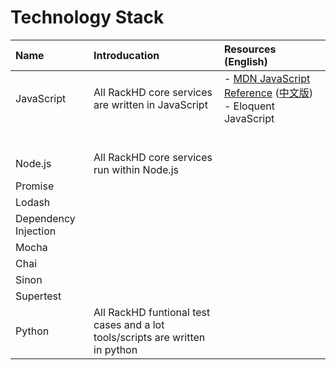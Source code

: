 # Technology Stack

| Name | Introducation | Resources \(English\) |
| :--- | :--- | :--- |
| JavaScript | All RackHD core services are written in JavaScript | - [MDN JavaScript Reference](https://developer.mozilla.org/en-US/docs/Web/JavaScript/Reference) \([中文版](https://developer.mozilla.org/zh-CN/docs/Web/JavaScript/Reference)\) - Eloquent JavaScript |
|  |  |  |
|  |  |  |
|  |  |  |
|  |  |  |
|  |  |  |
|  |  |  |
| Node.js | All RackHD core services run within Node.js |  |
| Promise |  |  |
| Lodash |  |  |
| Dependency Injection |  |  |
| Mocha |  |  |
| Chai |  |  |
| Sinon |  |  |
| Supertest |  |  |
| Python | All RackHD funtional test cases and a lot tools/scripts are written in python |  |



